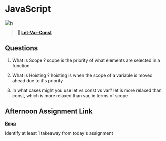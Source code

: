 # JavaScript

![js](https://bcw.blob.core.windows.net/public/img/courses/js.gif)

> **📖 [Let-Var-Const](https://codeworksacademy.com/fs-student-guide/resources/wk2/01-Let-Var-Const)**

## Questions

1. What is Scope ?
scope is the priority of what elements are selected in a function
2. What is Hoisting ?
hoisting is when the scope of a variable is moved ahead due to it's priority

3. In what cases might you use let vs const vs var?
let is more relaxed than const, which is more relaxed than var, in terms of scope
## Afternoon Assignment Link

**[Repo](https://github.com/big-daddy-dom/scoreboard)**

Identify at least 1 takeaway from today's assignment
